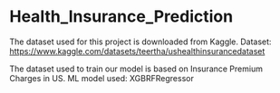 # Health_Insurance_Prediction
The dataset used for this project is downloaded from Kaggle.
Dataset: <a href ="https://www.kaggle.com/datasets/teertha/ushealthinsurancedataset">https://www.kaggle.com/datasets/teertha/ushealthinsurancedataset</a>

The dataset used to train our model is based on Insurance Premium Charges in US.
ML model used: XGBRFRegressor

